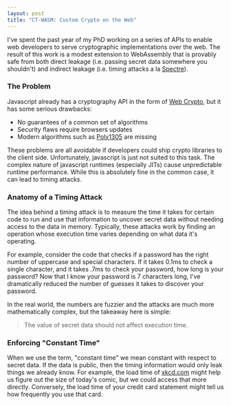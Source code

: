```yaml
---
layout: post
title: "CT-WASM: Custom Crypto on the Web"
---
```

I've spent the past year of my PhD working on a series of APIs to enable web
developers to serve cryptographic implementations over the web. The result of this
work is a modest extension to WebAssembly that is provably safe from both direct
leakage (i.e. passing secret data somewhere you shouldn't) and indirect
leakage (i.e. timing attacks a la [Spectre][spectre]).

### The Problem
Javascript already has a cryptography API in the form of [Web Crypto][web-crypto],
but it has some serious drawbacks:

 - No guarantees of a common set of algorithms
 - Security flaws require browsers updates
 - Modern algorithms such as [Poly1305][poly1305] are missing

These problems are all avoidable if developers could ship crypto libraries to
the client side. Unfortunately, javascript is just not suited to this task.
The complex nature of javascript runtimes (especially JITs) cause
unpredictable runtime performance. While this is absolutely fine in the
common case, it can lead to timing attacks.

### Anatomy of a Timing Attack
The idea behind a timing attack is to measure the time it takes for certain
code to run and use that information to uncover secret data without needing
access to the data in memory. Typically, these attacks work by finding an
operation whose execution time varies depending on what data it's operating.

For example, consider the code that checks if a password has the right number
of uppercase and special characters. If it takes 0.1ms to check a single
character, and it takes .7ms to check your password, how long is your
password? Now that I know your password is 7 characters long, I've
dramatically reduced the number of guesses it takes to discover your password.

In the real world, the numbers are fuzzier and the attacks are much more
mathematically complex, but the takeaway here is simple:

> The value of secret data should not affect execution time.

### Enforcing "Constant Time"
When we use the term, "constant time" we mean constant with respect to secret
data. If the data is public, then the timing information would only leak things
we already know. For example, the load time of [xkcd.com][xkcd] might help us
figure out the size of today's comic, but we could access that more directly.
Conversely, the load time of your credit card statement might tell us how
frequently you use that card.

### 

[xkcd]: https://xkcd.com
[poly1305]: https://en.wikipedia.org/wiki/Poly1305
[spectre]: https://meltdownattack.com/
[web-crypto]: https://www.w3.org/TR/WebCryptoAPI/
